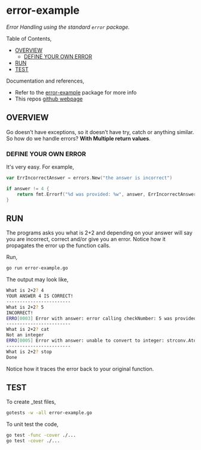 # error-example

_Error Handling using the standard `error` package._

Table of Contents,

* [OVERVIEW](https://github.com/JeffDeCola/my-go-examples/tree/master/common-go/error-reporting/errors#overview)
  * [DEFINE YOUR OWN ERROR](https://github.com/JeffDeCola/my-go-examples/tree/master/common-go/error-reporting/errors#define-your-own-error)
* [RUN](https://github.com/JeffDeCola/my-go-examples/tree/master/common-go/error-reporting/errors#run)
* [TEST](https://github.com/JeffDeCola/my-go-examples/tree/master/common-go/error-reporting/errors#test)

Documentation and references,

* Refer to the
  [error-example](https://pkg.go.dev/error-example)
  package for more info
* This repos [github webpage](https://jeffdecola.github.io/my-go-examples/)

## OVERVIEW

Go doesn’t have exceptions, so it doesn’t have try, catch or anything similar.
So how do we handle errors? **With Multiple return values**.

### DEFINE YOUR OWN ERROR

It's very easy. For example,

```go
var ErrIncorrectAnswer = errors.New("the answer is incorrect")

if answer != 4 {
    return fmt.Errorf("%d was provided: %w", answer, ErrIncorrectAnswer)
}
```

## RUN

The programs asks you what is 2+2 and depending on your answer will
say you are incorrect, correct and/or give you an error. Notice how it propagates
the error up the function calls.

Run,

```bash
go run error-example.go
```

The output may look like,

```bash
What is 2+2? 4
YOUR ANSWER 4 IS CORRECT!
------------------------
What is 2+2? 5
INCORRECT!
ERRO[0003] Error with answer: error calling checkNumber: 5 was provided: the answer is incorrect
------------------------ 
What is 2+2? cat
Not an integer
ERRO[0005] Error with answer: unable to convert to integer: strconv.Atoi: parsing "cat": invalid syntax
------------------------ 
What is 2+2? stop
Done
```

Notice how it traces the error back to your original function.

## TEST

To create _test files,

```bash
gotests -w -all error-example.go
```

To unit test the code,

```bash
go test -func -cover ./... 
go test -cover ./... 
```
